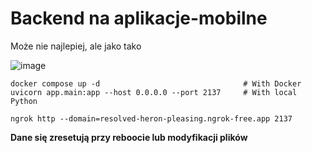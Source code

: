 # Backend na aplikacje-mobilne

Może nie najlepiej, ale jako tako

![image](https://github.com/mkaszkowiak-cs-put/aplikacje-mobilne-backend/assets/6163715/85196258-72a3-4bcb-8025-96f4a32cbded)

```
docker compose up -d                                # With Docker
uvicorn app.main:app --host 0.0.0.0 --port 2137     # With local Python

ngrok http --domain=resolved-heron-pleasing.ngrok-free.app 2137
```

**Dane się zresetują przy reboocie lub modyfikacji plików**
